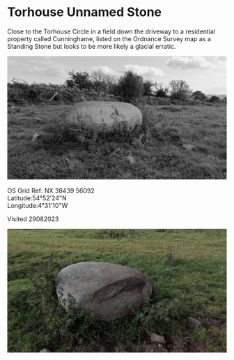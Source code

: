 # Torhouse Unnamed Stone

Close to the Torhouse Circle in a field down the driveway to a residential property called Cunninghame, listed on the Ordnance Survey map as a Standing Stone but looks to be more likely a glacial erratic. 

![lento_orl_mono_crisp_asus_ai2302_1693323034](images/lento_orl_mono_crisp_asus_ai2302_1693323034.jpg)

OS Grid Ref: NX 38439 56092  
Latitude:54°52'24"N  
Longitude:4°31'10"W  

Visited 29082023

![lento_orl_colour_standard_asus_ai2302_1693323009](images/lento_orl_colour_standard_asus_ai2302_1693323009.jpg)
